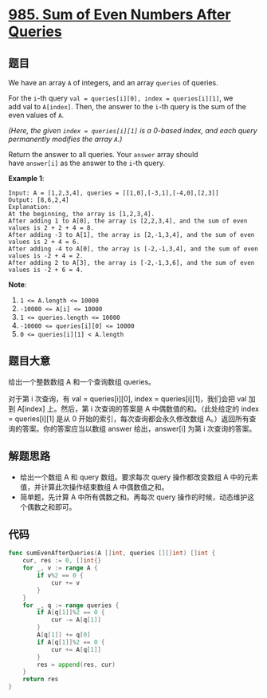 # [985. Sum of Even Numbers After Queries](https://leetcode.com/problems/sum-of-even-numbers-after-queries/)

## 题目

We have an array `A` of integers, and an array `queries` of queries.

For the `i`-th query `val = queries[i][0], index = queries[i][1]`, we add val to `A[index]`. Then, the answer to the `i`-th query is the sum of the even values of `A`.

*(Here, the given `index = queries[i][1]` is a 0-based index, and each query permanently modifies the array `A`.)*

Return the answer to all queries. Your `answer` array should have `answer[i]` as the answer to the `i`-th query.

**Example 1**:

```
Input: A = [1,2,3,4], queries = [[1,0],[-3,1],[-4,0],[2,3]]
Output: [8,6,2,4]
Explanation: 
At the beginning, the array is [1,2,3,4].
After adding 1 to A[0], the array is [2,2,3,4], and the sum of even values is 2 + 2 + 4 = 8.
After adding -3 to A[1], the array is [2,-1,3,4], and the sum of even values is 2 + 4 = 6.
After adding -4 to A[0], the array is [-2,-1,3,4], and the sum of even values is -2 + 4 = 2.
After adding 2 to A[3], the array is [-2,-1,3,6], and the sum of even values is -2 + 6 = 4.
```

**Note**:

1. `1 <= A.length <= 10000`
2. `-10000 <= A[i] <= 10000`
3. `1 <= queries.length <= 10000`
4. `-10000 <= queries[i][0] <= 10000`
5. `0 <= queries[i][1] < A.length`

## 题目大意

给出一个整数数组 A 和一个查询数组 queries。

对于第 i 次查询，有 val = queries[i][0], index = queries[i][1]，我们会把 val 加到 A[index] 上。然后，第 i 次查询的答案是 A 中偶数值的和。（此处给定的 index = queries[i][1] 是从 0 开始的索引，每次查询都会永久修改数组 A。）返回所有查询的答案。你的答案应当以数组 answer 给出，answer[i] 为第 i 次查询的答案。


## 解题思路

- 给出一个数组 A 和 query 数组。要求每次 query 操作都改变数组 A 中的元素值，并计算此次操作结束数组 A 中偶数值之和。
- 简单题，先计算 A 中所有偶数之和。再每次 query 操作的时候，动态维护这个偶数之和即可。

## 代码

```go
func sumEvenAfterQueries(A []int, queries [][]int) []int {
	cur, res := 0, []int{}
	for _, v := range A {
		if v%2 == 0 {
			cur += v
		}
	}
	for _, q := range queries {
		if A[q[1]]%2 == 0 {
			cur -= A[q[1]]
		}
		A[q[1]] += q[0]
		if A[q[1]]%2 == 0 {
			cur += A[q[1]]
		}
		res = append(res, cur)
	}
	return res
}
```